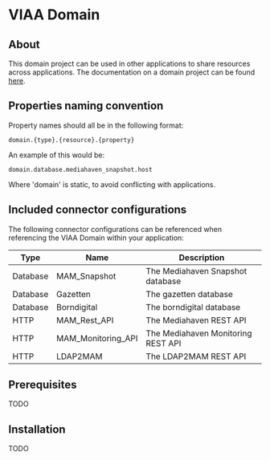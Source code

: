 # VIAA Domain

## About

This domain project can be used in other applications to share resources across applications. The documentation on a domain project can be found [here](https://docs.mulesoft.com/mule-user-guide/v/3.9/shared-resources).

## Properties naming convention

Property names should all be in the following format:

`domain.{type}.{resource}.{property}`

An example of this would be:

`domain.database.mediahaven_snapshot.host`

Where 'domain' is static, to avoid conflicting with applications.

## Included connector configurations

The following connector configurations can be referenced when referencing the VIAA Domain within your application:

| Type | Name | Description |
| - | - | - |
| Database | MAM_Snapshot | The Mediahaven Snapshot database | 
| Database | Gazetten | The gazetten database |
| Database | Borndigital | The borndigital database |
| HTTP | MAM_Rest_API | The Mediahaven REST API |
| HTTP | MAM_Monitoring_API | The Mediahaven Monitoring REST API |
| HTTP | LDAP2MAM | The LDAP2MAM REST API |

## Prerequisites

TODO

## Installation

TODO
